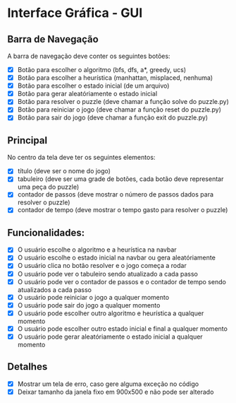 # Interface Gráfica - GUI

## Barra de Navegação

A barra de navegação deve conter os seguintes botões:

  - [X] Botão para escolher o algoritmo (bfs, dfs, a*, greedy, ucs)
  - [X] Botão para escolher a heurística (manhattan, misplaced, nenhuma)
  - [X] Botão para escolher o estado inicial (de um arquivo)
  - [X] Botão para gerar aleatóriamente o estado inicial
  - [X] Botão para resolver o puzzle (deve chamar a função solve do puzzle.py)
  - [X] Botão para reiniciar o jogo (deve chamar a função reset do puzzle.py)
  - [X] Botão para sair do jogo (deve chamar a função exit do puzzle.py)

## Principal

No centro da tela deve ter os seguintes elementos:

  - [X] título (deve ser o nome do jogo)
  - [X] tabuleiro (deve ser uma grade de botões, cada botão deve representar uma peça do puzzle)
  - [X] contador de passos (deve mostrar o número de passos dados para resolver o puzzle)
  - [X] contador de tempo (deve mostrar o tempo gasto para resolver o puzzle)

## Funcionalidades:

  - [X] O usuário escolhe o algoritmo e a heurística na navbar
  - [X] O usuário escolhe o estado inicial na navbar ou gera aleatóriamente
  - [X] O usuário clica no botão resolver e o jogo começa a rodar
  - [X] O usuário pode ver o tabuleiro sendo atualizado a cada passo
  - [X] O usuário pode ver o contador de passos e o contador de tempo sendo atualizados a cada passo
  - [X] O usuário pode reiniciar o jogo a qualquer momento
  - [X] O usuário pode sair do jogo a qualquer momento
  - [X] O usuário pode escolher outro algoritmo e heurística a qualquer momento
  - [X] O usuário pode escolher outro estado inicial e final a qualquer momento
  - [X] O usuário pode gerar aleatóriamente o estado inicial a qualquer momento

## Detalhes

- [X] Mostrar um tela de erro, caso gere alguma exceção no código
- [X] Deixar tamanho da janela fixo em 900x500 e não pode ser alterado
